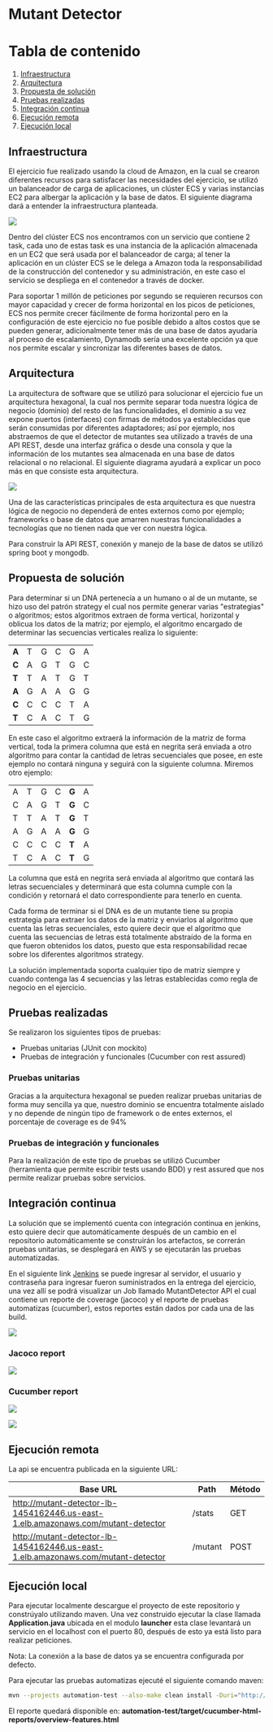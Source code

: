 # Mutant Detector

# Tabla de contenido
1. [Infraestructura](#infraestructura)
2. [Arquitectura](#arquitectura)
3. [Propuesta de solución](#propuesta-de-solución)
4. [Pruebas realizadas](#pruebas-realizadas)
5. [Integración continua](#integración-continua)
6. [Ejecución remota](#ejecución-remota)
7. [Ejecución local](#ejecución-local)


## Infraestructura
El ejercicio fue realizado usando la cloud de Amazon, en la cual se crearon diferentes recursos para satisfacer las necesidades del ejercicio, se utilizó un balanceador de carga de aplicaciones, un clúster ECS y varias instancias EC2 para albergar la aplicación y la base de datos. El siguiente diagrama dará a entender la infraestructura planteada.

![](images/Infraestructura.png)

Dentro del clúster ECS nos encontramos con un servicio que contiene 2 task, cada uno de estas task es una instancia de la aplicación almacenada en un EC2 que será usada por el balanceador de carga; al tener la aplicación en un clúster ECS se le delega a Amazon toda la responsabilidad de la construcción del contenedor y su administración, en este caso el servicio se despliega en el contenedor a través de docker. 

Para soportar 1 millón de peticiones por segundo se requieren recursos con mayor capacidad y crecer de forma horizontal en los picos de peticiones, ECS nos permite crecer fácilmente de forma horizontal pero en la configuración de este ejercicio no fue posible debido a altos costos que se pueden generar, adicionalmente tener más de una base de datos ayudaría al proceso de escalamiento, Dynamodb sería una excelente opción ya que nos permite escalar y sincronizar las diferentes bases de datos.

## Arquitectura
La arquitectura de software que se utilizó para solucionar el ejercicio fue un arquitectura hexagonal, la cual nos permite separar toda nuestra lógica de negocio (dominio) del resto de las funcionalidades, el dominio a su vez expone puertos (interfaces) con firmas de métodos ya establecidas que serán consumidas por diferentes adaptadores; así por ejemplo, nos abstraemos de que el detector de mutantes sea utilizado a través de una API REST, desde una interfaz gráfica o desde una consola y que la información de los mutantes sea almacenada en una base de datos relacional o no relacional. El siguiente diagrama ayudará a explicar un poco más en que consiste esta arquitectura.

![](images/Hexagonal.png)

Una de las características principales de esta arquitectura es que nuestra lógica de negocio no dependerá de entes externos como por ejemplo; frameworks o base de datos que amarren nuestras funcionalidades a tecnologías que no tienen nada que ver con nuestra lógica.

Para construir la API REST, conexión y manejo de la base de datos se utilizó spring boot y mongodb.

## Propuesta de solución
Para determinar si un DNA pertenecía a un humano o al de un mutante, se hizo uso del patrón strategy el cual nos permite generar varias "estrategias" o algoritmos; estos algoritmos extraen de forma vertical, horizontal y oblicua los datos de la matriz; por ejemplo, el algoritmo encargado de determinar las secuencias verticales realiza lo siguiente:

|||||||
|---|---|---|---|---|---|
| **A** | T | G | C | G | A |
| **C** | A | G | T | G | C |
| **T** | T | A | T | G | T |
| **A** | G | A | A | G | G |
| **C** | C | C | C | T | A |
| **T** | C | A | C | T | G |

En este caso el algoritmo extraerá la información de la matriz de forma vertical, toda la primera columna que está en negrita será enviada a otro algoritmo para contar la cantidad de letras secuenciales que posee, en este ejemplo no contará ninguna y seguirá con la siguiente columna. Miremos otro ejemplo:

|||||||
|---|---|---|---|---|---|
| A | T | G | C | **G** | A |
| C | A | G | T | **G** | C |
| T | T | A | T | **G** | T |
| A | G | A | A | **G** | G |
| C | C | C | C | **T** | A |
| T | C | A | C | **T** | G |

La columna que está en negrita será enviada al algoritmo que contará las letras secuenciales y determinará que esta columna cumple con la condición y retornará el dato correspondiente para tenerlo en cuenta.

Cada forma de terminar si el DNA es de un mutante tiene su propia estrategia para extraer los datos de la matriz y enviarlos al algoritmo que cuenta las letras secuenciales, esto quiere decir que el algoritmo que cuenta las secuencias de letras está totalmente abstraído de la forma en que fueron obtenidos los datos, puesto que esta responsabilidad recae sobre los diferentes algoritmos strategy.

La solución implementada soporta cualquier tipo de matriz siempre y cuando contenga las 4 secuencias y las letras establecidas como regla de negocio en el ejercicio.

## Pruebas realizadas
Se realizaron los siguientes tipos de pruebas:

- Pruebas unitarias (JUnit con mockito)
- Pruebas de integración y funcionales (Cucumber con rest assured)

### Pruebas unitarias
Gracias a la arquitectura hexagonal se pueden realizar pruebas unitarias de forma muy sencilla ya que, nuestro dominio se encuentra totalmente aislado y no depende de ningún tipo de framework o de entes externos, el porcentaje de coverage es de 94%

### Pruebas de integración y funcionales
Para la realización de este tipo de pruebas se utilizó Cucumber (herramienta que permite escribir tests usando BDD) y rest assured que nos permite realizar pruebas sobre servicios.

## Integración continua
La solución que se implementó cuenta con integración continua en jenkins, esto quiere decir que automáticamente después de un cambio en el repositorio automáticamente se construirán los artefactos, se correrán pruebas unitarias, se desplegará en AWS y se ejecutarán las pruebas automatizadas.

En el siguiente link [Jenkins](http://ec2-3-81-1-92.compute-1.amazonaws.com:8080/) se puede ingresar al servidor, el usuario y contraseña para ingresar fueron suministrados en la entrega del ejercicio, una vez allí se podrá visualizar un Job llamado MutantDetector API el cual contiene un reporte de coverage (jacoco) y el reporte de pruebas automatizas (cucumber), estos reportes están dados por cada una de las build.

![](images/Reports.png)

### Jacoco report
![](images/jacoco.png)

### Cucumber report
![](images/cucumber_1.png)

![](images/cucumber_2.png)

## Ejecución remota
La api se encuentra publicada en la siguiente URL:

| Base URL | Path | Método |
|---|---|---|
|http://mutant-detector-lb-1454162446.us-east-1.elb.amazonaws.com/mutant-detector|/stats|GET|
|http://mutant-detector-lb-1454162446.us-east-1.elb.amazonaws.com/mutant-detector|/mutant|POST|

## Ejecución local
Para ejecutar localmente descargue el proyecto de este repositorio y constrúyalo utilizando maven. Una vez construido ejecutar la clase llamada **Application.java** ubicada en el modulo **launcher** esta clase levantará un servicio en el localhost con el puerto 80, después de esto ya está listo para realizar peticiones.

Nota: La conexión a la base de datos ya se encuentra configurada por defecto.

Para ejecutar las pruebas automatizas ejecuté el siguiente comando maven:
```sh
mvn --projects automation-test --also-make clean install -Duri="http://localhost:80/mutant-detector"
```
El reporte quedará disponible en: **automation-test/target/cucumber-html-reports/overview-features.html**
